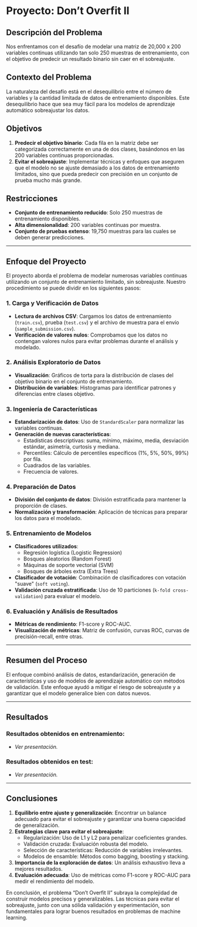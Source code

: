 # Proyecto: Don’t Overfit II

## Descripción del Problema
Nos enfrentamos con el desafío de modelar una matriz de 20,000 x 200 variables continuas utilizando tan solo 250 muestras de entrenamiento, con el objetivo de predecir un resultado binario sin caer en el sobreajuste. 

## Contexto del Problema
La naturaleza del desafío está en el desequilibrio entre el número de variables y la cantidad limitada de datos de entrenamiento disponibles. Este desequilibrio hace que sea muy fácil para los modelos de aprendizaje automático sobreajustar los datos.

## Objetivos
1. **Predecir el objetivo binario**: Cada fila en la matriz debe ser categorizada correctamente en una de dos clases, basándonos en las 200 variables continuas proporcionadas.
2. **Evitar el sobreajuste**: Implementar técnicas y enfoques que aseguren que el modelo no se ajuste demasiado a los datos de entrenamiento limitados, sino que pueda predecir con precisión en un conjunto de prueba mucho más grande.

## Restricciones
- **Conjunto de entrenamiento reducido**: Solo 250 muestras de entrenamiento disponibles.
- **Alta dimensionalidad**: 200 variables continuas por muestra.
- **Conjunto de pruebas extenso**: 19,750 muestras para las cuales se deben generar predicciones.

---

## Enfoque del Proyecto
El proyecto aborda el problema de modelar numerosas variables continuas utilizando un conjunto de entrenamiento limitado, sin sobreajuste. Nuestro procedimiento se puede dividir en los siguientes pasos:

### 1. Carga y Verificación de Datos
- **Lectura de archivos CSV**: Cargamos los datos de entrenamiento (`train.csv`), prueba (`test.csv`) y el archivo de muestra para el envío (`sample_submission.csv`).
- **Verificación de valores nulos**: Comprobamos que los datos no contengan valores nulos para evitar problemas durante el análisis y modelado.

### 2. Análisis Exploratorio de Datos
- **Visualización**: Gráficos de torta para la distribución de clases del objetivo binario en el conjunto de entrenamiento.
- **Distribución de variables**: Histogramas para identificar patrones y diferencias entre clases objetivo.

### 3. Ingeniería de Características
- **Estandarización de datos**: Uso de `StandardScaler` para normalizar las variables continuas.
- **Generación de nuevas características**:
  - Estadísticas descriptivas: suma, mínimo, máximo, media, desviación estándar, asimetría, curtosis y mediana.
  - Percentiles: Cálculo de percentiles específicos (1%, 5%, 50%, 99%) por fila.
  - Cuadrados de las variables.
  - Frecuencia de valores.

### 4. Preparación de Datos
- **División del conjunto de datos**: División estratificada para mantener la proporción de clases.
- **Normalización y transformación**: Aplicación de técnicas para preparar los datos para el modelado.

### 5. Entrenamiento de Modelos
- **Clasificadores utilizados**:
  - Regresión logística (Logistic Regression)
  - Bosques aleatorios (Random Forest)
  - Máquinas de soporte vectorial (SVM)
  - Bosques de árboles extra (Extra Trees)
- **Clasificador de votación**: Combinación de clasificadores con votación "suave" (`soft voting`).
- **Validación cruzada estratificada**: Uso de 10 particiones (`k-fold cross-validation`) para evaluar el modelo.

### 6. Evaluación y Análisis de Resultados
- **Métricas de rendimiento**: F1-score y ROC-AUC.
- **Visualización de métricas**: Matriz de confusión, curvas ROC, curvas de precisión-recall, entre otras.

---

## Resumen del Proceso
El enfoque combinó análisis de datos, estandarización, generación de características y uso de modelos de aprendizaje automático con métodos de validación. Este enfoque ayudó a mitigar el riesgo de sobreajuste y a garantizar que el modelo generalice bien con datos nuevos.

---

## Resultados
### Resultados obtenidos en entrenamiento:
- *Ver presentación.*

### Resultados obtenidos en test:
- *Ver presentación.*

---

## Conclusiones
1. **Equilibrio entre ajuste y generalización**: Encontrar un balance adecuado para evitar el sobreajuste y garantizar una buena capacidad de generalización.
2. **Estrategias clave para evitar el sobreajuste**:
   - Regularización: Uso de L1 y L2 para penalizar coeficientes grandes.
   - Validación cruzada: Evaluación robusta del modelo.
   - Selección de características: Reducción de variables irrelevantes.
   - Modelos de ensamble: Métodos como bagging, boosting y stacking.
3. **Importancia de la exploración de datos**: Un análisis exhaustivo lleva a mejores resultados.
4. **Evaluación adecuada**: Uso de métricas como F1-score y ROC-AUC para medir el rendimiento del modelo.

En conclusión, el problema “Don’t Overfit II” subraya la complejidad de construir modelos precisos y generalizables. Las técnicas para evitar el sobreajuste, junto con una sólida validación y experimentación, son fundamentales para lograr buenos resultados en problemas de machine learning.


